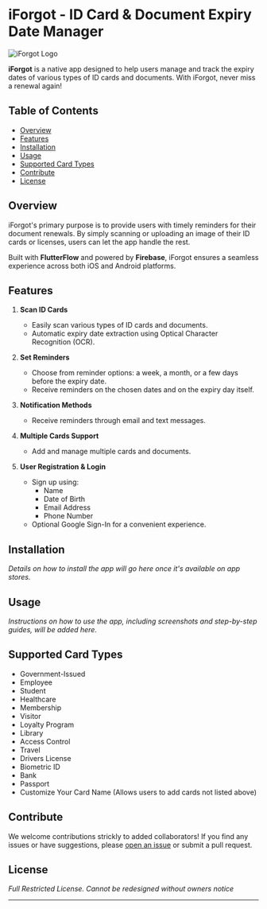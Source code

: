# iForgot - ID Card & Document Expiry Date Manager

![iForgot Logo](logo_link_here)

**iForgot** is a native app designed to help users manage and track the expiry dates of various types of ID cards and documents. With iForgot, never miss a renewal again!

## Table of Contents

- [Overview](#overview)
- [Features](#features)
- [Installation](#installation)
- [Usage](#usage)
- [Supported Card Types](#supported-card-types)
- [Contribute](#contribute)
- [License](#license)

## Overview

iForgot's primary purpose is to provide users with timely reminders for their document renewals. By simply scanning or uploading an image of their ID cards or licenses, users can let the app handle the rest.

Built with **FlutterFlow** and powered by **Firebase**, iForgot ensures a seamless experience across both iOS and Android platforms.

## Features

1. **Scan ID Cards**
    - Easily scan various types of ID cards and documents.
    - Automatic expiry date extraction using Optical Character Recognition (OCR).

2. **Set Reminders**
    - Choose from reminder options: a week, a month, or a few days before the expiry date.
    - Receive reminders on the chosen dates and on the expiry day itself.

3. **Notification Methods**
    - Receive reminders through email and text messages.

4. **Multiple Cards Support**
    - Add and manage multiple cards and documents.

5. **User Registration & Login**
    - Sign up using:
        - Name
        - Date of Birth
        - Email Address
        - Phone Number
    - Optional Google Sign-In for a convenient experience.

## Installation

*Details on how to install the app will go here once it's available on app stores.*

## Usage

*Instructions on how to use the app, including screenshots and step-by-step guides, will be added here.*

## Supported Card Types

- Government-Issued
- Employee
- Student
- Healthcare
- Membership
- Visitor
- Loyalty Program
- Library
- Access Control
- Travel
- Drivers License
- Biometric ID
- Bank
- Passport
- Customize Your Card Name (Allows users to add cards not listed above)

## Contribute

We welcome contributions strickly to added collaborators! If you find any issues or have suggestions, please [open an issue](github_issue_link_here) or submit a pull request.

## License

*Full Restricted License. Cannot be redesigned without owners notice*

---


